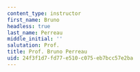 ```yaml
---
content_type: instructor
first_name: Bruno
headless: true
last_name: Perreau
middle_initial: ''
salutation: Prof.
title: Prof. Bruno Perreau
uid: 24f3f1d7-fd77-e510-c075-eb7bcc57e2ba
---
```


